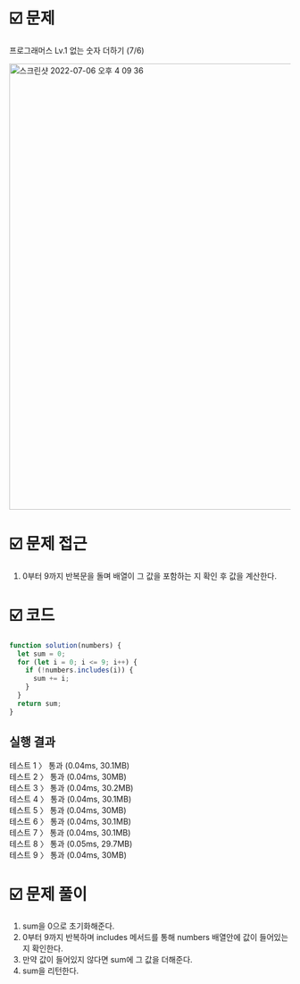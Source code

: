 # ☑️ 문제

프로그래머스 Lv.1 없는 숫자 더하기 (7/6)

<img width="798" alt="스크린샷 2022-07-06 오후 4 09 36" src="https://user-images.githubusercontent.com/71131248/177490773-17424fed-6a58-442e-987e-b95470ddc76a.png">

# ☑️ 문제 접근

1. 0부터 9까지 반복문을 돌며 배열이 그 값을 포함하는 지 확인 후 값을 계산한다.

# ☑️ 코드

```javascript
function solution(numbers) {
  let sum = 0;
  for (let i = 0; i <= 9; i++) {
    if (!numbers.includes(i)) {
      sum += i;
    }
  }
  return sum;
}
```

## 실행 결과

테스트 1 〉 통과 (0.04ms, 30.1MB)<br>
테스트 2 〉 통과 (0.04ms, 30MB)<br>
테스트 3 〉 통과 (0.04ms, 30.2MB)<br>
테스트 4 〉 통과 (0.04ms, 30.1MB)<br>
테스트 5 〉 통과 (0.04ms, 30MB)<br>
테스트 6 〉 통과 (0.04ms, 30.1MB)<br>
테스트 7 〉 통과 (0.04ms, 30.1MB)<br>
테스트 8 〉 통과 (0.05ms, 29.7MB)<br>
테스트 9 〉 통과 (0.04ms, 30MB)

# ☑️ 문제 풀이

1. sum을 0으로 초기화해준다.
2. 0부터 9까지 반복하며 includes 메서드를 통해 numbers 배열안에 값이 들어있는지 확인한다.
3. 만약 값이 들어있지 않다면 sum에 그 값을 더해준다.
4. sum을 리턴한다.
